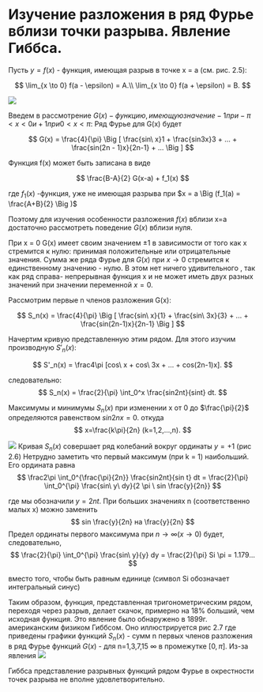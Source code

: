 # Изучение разложения в ряд Фурье вблизи точки разрыва. Явление Гиббса.

Пусть $y =f(x)$ - функция, имеющая разрыв в точке x = a (см. рис. 2.5):

$$
    \lim_{x \to 0} f(a - \epsilon) = A.\\
    \lim_{x \to 0} f(a + \epsilon) = B.
$$

![](../../Картинки/Рис%202.5.png)

Введем в рассмотрение $G(x) - функцию, имеющую значение -1 при -\pi < x < 0 и +1 при 0 < x < \pi$: Ряд Фурье для G(x) будет

$$
    G(x) = \frac{4}{\pi} \Big [ \frac{sin\ x}1 + \frac{sin3x}3 + ... + \frac{sin(2n - 1)x}{2n-1} + ... \Big ]
$$

Функция f(x) может быть записана в виде

$$
    \frac{B-A}{2} G(x-a) + f_1(x)
$$

где $f_1(x)$ -функция, уже не имеющая разрыва при $x = a \Big (f_1(a) = \frac{A+B}{2} \Big )$

Поэтому для изучения особенности разложения $f(x)$ вблизи x=a достаточно рассмотреть поведение $G(x)$ вблизи нуля.

При x = 0 G(x) имеет своим значением $\pm 1$ в зависимости от того как x стремится к нулю: принимая положительные или отрицательные значения. Сумма же ряда Фурье для $G(x)$ при $x \to 0$ стремится к единственному значению - нулю. В этом нет ничего удивительного , так как ряд справа- непрерывная функция x и не может иметь двух разных значений при значении переменной $x = 0$.

Рассмотрим первые n членов разложения G(x):

$$
    S_n(x) = \frac{4}{\pi} \Big [ \frac{sin\ x}{1} + \frac{sin\ 3x}{3} + ... + \frac{sin(2n-1)x}{2n-1} \Big ]
$$

Начертим кривую представленную этим рядом. Для этого изучим производную $S'_n(x)$:

$$
    S'_n(x) = \frac4\pi [cos\ x + cos\ 3x + ... + cos(2n-1)x].
$$

следовательно:
$$
    S_n(x) = \frac{2}{\pi} \int_0^x \frac{sin2nt}{sint} dt.
$$

Максимумы и минимумы $S_n(x)$ при изменении x от 0 до $\frac{\pi}{2}$ определяются равенством $sin2nx =0$. откуда 
$$
    x=\frac{k\pi}{2n} (k=1,2,...,n).
$$

![](../../Картинки/Рис%202.6.png)
Кривая $S_n(x)$ совершает ряд колебаний вокруг ординаты $y=+1$ (рис 2.6)
Нетрудно заметить что первый максимум (при k = 1) наибольший. Его ордината равна
$$
    \frac2\pi \int_0^{\frac{\pi}{2n}} \frac{sin2nt}{sin t} dt = \frac{2}{\pi} \int_0^{\pi} \frac{sin\ y\ dy}{2 \pi \ sin \frac{y}{2n}}
$$

где мы обозначили $y=2nt$.
При больших значениях n (соответственно малых x) можно заменить 
$$
    sin \frac{y}{2n} на \frac{y}{2n}
$$
Предел ординаты первого максимума при $n \to \infty (x \to 0)$ будет, следовательно,
$$
    \frac{2}{\pi} \int_0^{\pi} \frac{sin\ y}{y} dy = \frac{2}{\pi} Si \pi = 1.179...
$$

вместо того, чтобы быть равным единице (символ Si обозначает интегральный синус)

Таким образом, функция, представленная тригонометрическим рядом, переходя через разрыв, делает скачок, примерно на 18% больший, чем исходная функция. Это явление было обнаружено в 1899г.  американским физиком Гиббсом. Оно иллюстрируется рис 2.7 где приведены графики функций $S_n(x)$ - сумм n первых членов разложения в ряд Фурье функций $G(x)$ - для n=1,3,7,15 $\infty$ в промежутке $[0, \pi]$. Из-за явления 
![](../../Картинки/Рис%202.7.png)

Гиббса представление разрывных функций рядом Фурье в окрестности точек разрыва не вполне удовлетворительно.